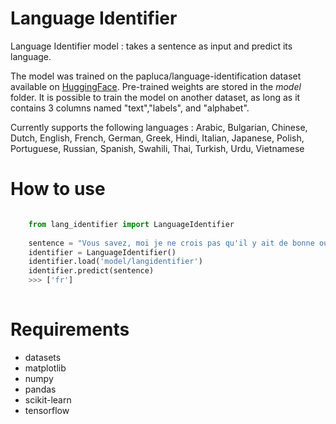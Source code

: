 # Language Identifier


Language Identifier model : takes a sentence as input and predict its language.

The model was trained on the papluca/language-identification dataset available on [HuggingFace](https://huggingface.co/datasets/papluca/language-identification). Pre-trained weights are stored in the *model* folder. It is possible to train the model on another dataset, as long as it contains 3 columns named "text","labels", and "alphabet".

Currently supports the following languages : Arabic, Bulgarian, Chinese, Dutch, English, French, German, Greek, Hindi, Italian, Japanese, Polish, Portuguese, Russian, Spanish, Swahili, Thai, Turkish, Urdu, Vietnamese


# How to use

```python

    from lang_identifier import LanguageIdentifier 
    
    sentence = "Vous savez, moi je ne crois pas qu'il y ait de bonne ou de mauvaise situation."
    identifier = LanguageIdentifier()
    identifier.load('model/langidentifier')
    identifier.predict(sentence)
    >>> ['fr']
    
```


# Requirements

- datasets
- matplotlib
- numpy
- pandas
- scikit-learn
- tensorflow 
